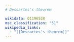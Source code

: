 ```yaml
---
# Descartes's theorem

wikidata: Q1196538
msc_classification: "51"
wikipedia_links:
  - "[[Descartes's theorem]]"
---
```

